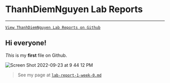 # ThanhDiemNguyen Lab Reports

---

[`View ThanhDiemNguyen Lab Reports on Github`](https://github.com/ThanhDiemNguyen/cse15l-lab-reports)

## Hi everyone!

*This* is my **first** file on Github.

![Screen Shot 2022-09-23 at 9 44 12 PM](https://user-images.githubusercontent.com/114208205/192080404-cdaa0961-ef32-4e20-83c6-35765d1377c4.png)


> See my page at [`lab-report-1-week-0.md`](https://thanhdiemnguyen.github.io/cse15l-lab-reports/lab-report-1-week-0.html)

